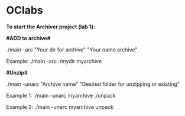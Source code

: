 # OClabs
**To start the Archiver project (lab 1):**


**#ADD to archive#**

./main -arc "Your dir for archive" "Your name archive"

Example: ./main -arc ./mydir myarchive


**#Unzip#**

./main -unarc "Archive name" "Desired folder for unzipping or existing"

Example 1: ./main -unarc myarchive ./unpack

Example 2: ./main -unarc myarchive unpack
